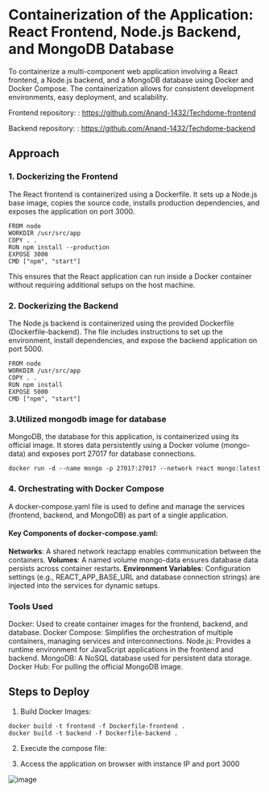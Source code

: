 # Containerization of the Application: React Frontend, Node.js Backend, and MongoDB Database

To containerize a multi-component web application involving a React frontend, a Node.js backend, and a MongoDB database using Docker and Docker Compose. The containerization allows for consistent development environments, easy deployment, and scalability.

Frontend repository: : https://github.com/Anand-1432/Techdome-frontend

Backend repository: : https://github.com/Anand-1432/Techdome-backend

## Approach

### 1. Dockerizing the Frontend
The React frontend is containerized using a Dockerfile. It sets up a Node.js base image, copies the source code, installs production dependencies, and exposes the application on port 3000.

```
FROM node
WORKDIR /usr/src/app
COPY . .
RUN npm install --production
EXPOSE 3000
CMD ["npm", "start"]

```
This ensures that the React application can run inside a Docker container without requiring additional setups on the host machine.

### 2. Dockerizing the Backend
The Node.js backend is containerized using the provided Dockerfile (Dockerfile-backend). The file includes instructions to set up the environment, install dependencies, and expose the backend application on port 5000.
```
FROM node
WORKDIR /usr/src/app
COPY . .
RUN npm install
EXPOSE 5000
CMD ["npm", "start"]

```
### 3.Utilized mongodb image for database
MongoDB, the database for this application, is containerized using its official image. It stores data persistently using a Docker volume (mongo-data) and exposes port 27017 for database connections.
```
docker run -d --name mongo -p 27017:27017 --network react mongo:latest
```
### 4. Orchestrating with Docker Compose
A docker-compose.yaml file is used to define and manage the services (frontend, backend, and MongoDB) as part of a single application.

#### Key Components of docker-compose.yaml:

**Networks**: A shared network reactapp enables communication between the containers.
**Volumes**: A named volume mongo-data ensures database data persists across container restarts.
**Environment Variables**: Configuration settings (e.g., REACT_APP_BASE_URL and database connection strings) are injected into the services for dynamic setups.

### Tools Used
Docker: Used to create container images for the frontend, backend, and database.
Docker Compose: Simplifies the orchestration of multiple containers, managing services and interconnections.
Node.js: Provides a runtime environment for JavaScript applications in the frontend and backend.
MongoDB: A NoSQL database used for persistent data storage.
Docker Hub: For pulling the official MongoDB image.

## Steps to Deploy
1. Build Docker Images:
```
docker build -t frontend -f Dockerfile-frontend .
docker build -t backend -f Dockerfile-backend .

```
2. Execute the compose file:

3. Access the application on browser with instance IP and port 3000

![image](https://github.com/user-attachments/assets/e87bba06-dbe2-4159-85d0-2d30749a1e51)
